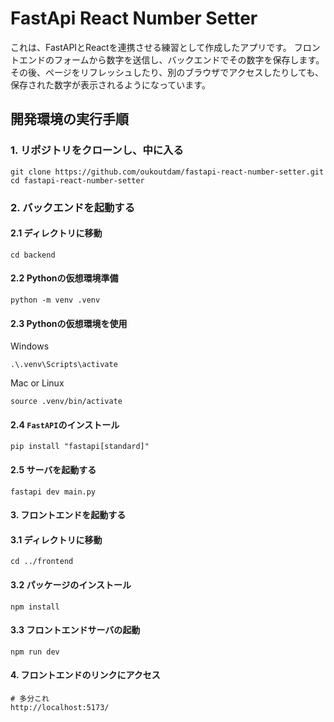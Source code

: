 # FastApi React Number Setter

これは、FastAPIとReactを連携させる練習として作成したアプリです。
フロントエンドのフォームから数字を送信し、バックエンドでその数字を保存します。
その後、ページをリフレッシュしたり、別のブラウザでアクセスしたりしても、保存された数字が表示されるようになっています。

## 開発環境の実行手順
### 1. リポジトリをクローンし、中に入る
```
git clone https://github.com/oukoutdam/fastapi-react-number-setter.git
cd fastapi-react-number-setter
```
### 2. バックエンドを起動する
   
#### 2.1 ディレクトリに移動
```
cd backend
```
#### 2.2 Pythonの仮想環境準備
```
python -m venv .venv
```
#### 2.3 Pythonの仮想環境を使用
Windows
```
.\.venv\Scripts\activate
```
Mac or Linux
```
source .venv/bin/activate
```
#### 2.4 `FastAPI`のインストール
```
pip install "fastapi[standard]"
```
#### 2.5 サーバを起動する
```
fastapi dev main.py
```
#### 3. フロントエンドを起動する
   
#### 3.1 ディレクトリに移動
```
cd ../frontend
```
#### 3.2 パッケージのインストール
```
npm install
```
#### 3.3 フロントエンドサーバの起動
```
npm run dev
```
#### 4. フロントエンドのリンクにアクセス
```
# 多分これ
http://localhost:5173/
```

